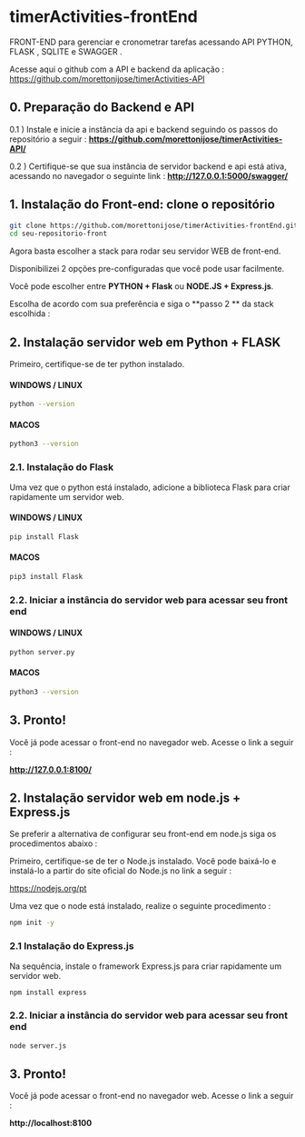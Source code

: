 # timerActivities-frontEnd

FRONT-END  para gerenciar e cronometrar tarefas acessando API PYTHON, FLASK , SQLITE e SWAGGER .

Acesse aqui o github com a API e backend da aplicação : https://github.com/morettonijose/timerActivities-API


## 0. Preparação do Backend e API 

0.1 ) Instale e inicie a instância da api e  backend seguindo os passos do repositório a seguir : **https://github.com/morettonijose/timerActivities-API/**

0.2 ) Certifique-se que sua instância de servidor backend e api está ativa, acessando no navegador o seguinte link :  **http://127.0.0.1:5000/swagger/**



## 1. Instalação do Front-end: clone o repositório

```bash
git clone https://github.com/morettonijose/timerActivities-frontEnd.git seu-repositorio-front
cd seu-repositorio-front
```

Agora basta escolher a stack para rodar seu servidor WEB de front-end. 

Disponibilizei 2 opções pre-configuradas que você pode usar facilmente.

Você pode escolher entre **PYTHON + Flask** ou  **NODE.JS + Express.js**.

Escolha de acordo com sua preferência e siga o **passo 2 ** da stack escolhida   : 

## 2. Instalação servidor web em Python + FLASK

Primeiro, certifique-se de ter  python instalado. 

#### WINDOWS / LINUX
```bash
python --version
```

#### MACOS
```bash
python3 --version
```

### 2.1. Instalação do Flask
Uma vez que o python está instalado, adicione a biblioteca Flask para criar rapidamente um servidor web. 

#### WINDOWS / LINUX
```bash
pip install Flask
```
#### MACOS
```bash
pip3 install Flask
```


### 2.2. Iniciar a instância do servidor web para acessar seu front end

#### WINDOWS / LINUX
```bash
python server.py
```

#### MACOS
```bash
python3 --version
``` 
 
## 3. Pronto! 
Você já pode acessar o front-end no navegador web. Acesse o link a seguir : 

**http://127.0.0.1:8100/**




## 2. Instalação servidor web em node.js + Express.js

Se preferir a alternativa de configurar seu front-end em node.js siga os procedimentos abaixo  : 

Primeiro, certifique-se de ter o Node.js instalado. Você pode baixá-lo e instalá-lo a partir do site oficial do Node.js no link a seguir :

https://nodejs.org/pt

Uma vez que o node está instalado, realize o seguinte procedimento : 
```bash
npm init -y
```

### 2.1 Instalação do Express.js 
Na sequência, instale o framework Express.js para criar rapidamente um servidor web. 
```bash
npm install express
```


### 2.2. Iniciar a instância do servidor web para acessar seu front end
```bash
node server.js
```


## 3. Pronto! 
Você já pode acessar o front-end no navegador web. Acesse o link a seguir : 

**http://localhost:8100**


